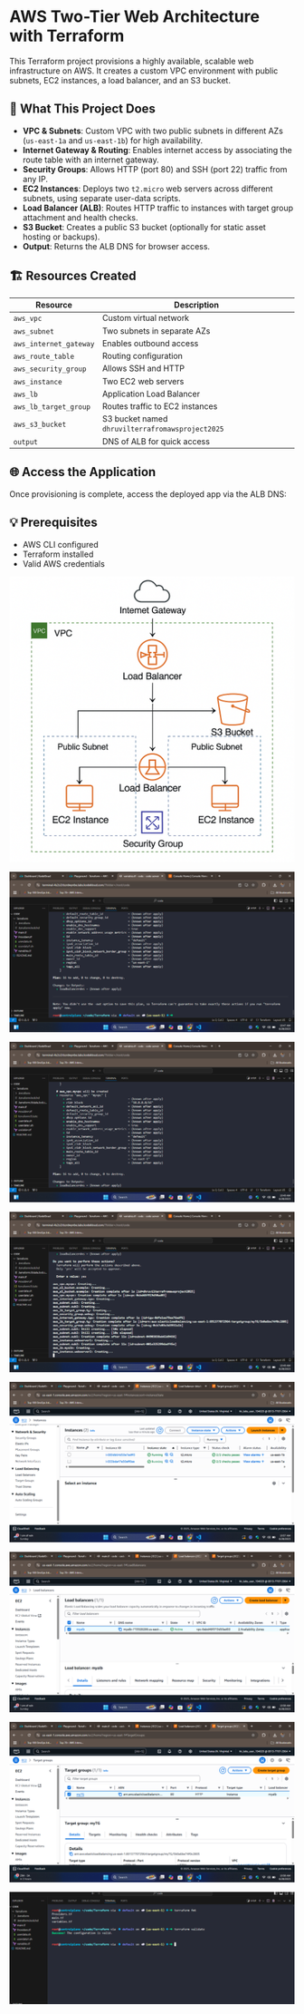 # AWS Two-Tier Web Architecture with Terraform

This Terraform project provisions a highly available, scalable web infrastructure on AWS. It creates a custom VPC environment with public subnets, EC2 instances, a load balancer, and an S3 bucket.


## 🚀 What This Project Does

- **VPC & Subnets**: Custom VPC with two public subnets in different AZs (`us-east-1a` and `us-east-1b`) for high availability.
- **Internet Gateway & Routing**: Enables internet access by associating the route table with an internet gateway.
- **Security Groups**: Allows HTTP (port 80) and SSH (port 22) traffic from any IP.
- **EC2 Instances**: Deploys two `t2.micro` web servers across different subnets, using separate user-data scripts.
- **Load Balancer (ALB)**: Routes HTTP traffic to instances with target group attachment and health checks.
- **S3 Bucket**: Creates a public S3 bucket (optionally for static asset hosting or backups).
- **Output**: Returns the ALB DNS for browser access.

## 🏗️ Resources Created

| Resource                  | Description                             |
|---------------------------|-----------------------------------------|
| `aws_vpc`                | Custom virtual network                   |
| `aws_subnet`             | Two subnets in separate AZs             |
| `aws_internet_gateway`   | Enables outbound access                  |
| `aws_route_table`        | Routing configuration                    |
| `aws_security_group`     | Allows SSH and HTTP                      |
| `aws_instance`           | Two EC2 web servers                      |
| `aws_lb`                 | Application Load Balancer                |
| `aws_lb_target_group`    | Routes traffic to EC2 instances          |
| `aws_s3_bucket`          | S3 bucket named `dhruvilterrafromawsproject2025` |
| `output`                 | DNS of ALB for quick access              |

## 🌐 Access the Application

Once provisioning is complete, access the deployed app via the ALB DNS:

## 💡 Prerequisites

- AWS CLI configured
- Terraform installed
- Valid AWS credentials

![Architecture Diagram](Architecture.png)

![Repository Screenshot](Screenshot%20(14).png)

![Repository Screenshot](Screenshot%20(15).png)

![Repository Screenshot](Screenshot%20(16).png)

![Repository Screenshot](Screenshot%20(17).png)

![Repository Screenshot](Screenshot%20(18).png)

![Repository Screenshot](Screenshot%20(19).png)

![Repository Screenshot](Screenshot%202025-06-28%20104622.png)
